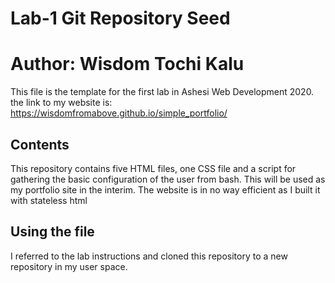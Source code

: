 # Lab-1 Git Repository Seed

# Author: Wisdom Tochi Kalu

This file is the template for the first lab in Ashesi Web Development 2020.
the link to my website is:
https://wisdomfromabove.github.io/simple_portfolio/

## Contents

This repository contains five HTML files, one CSS file and a script for gathering the basic configuration of the user from bash.
This will be used as my portfolio site in the interim.
The website is in no way efficient as I built it with stateless html


## Using the file

I referred to the lab instructions and cloned this repository to a new repository in my user space.
